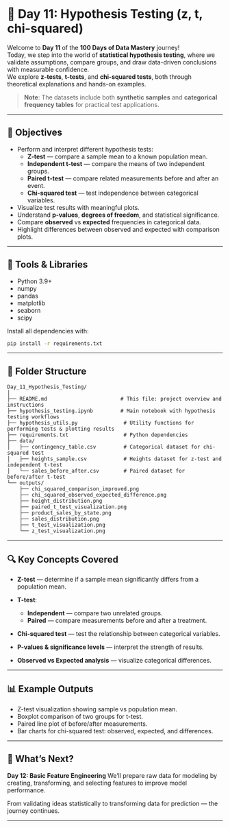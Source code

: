 # 🧪 Day 11: Hypothesis Testing (z, t, chi-squared)

Welcome to **Day 11** of the **100 Days of Data Mastery** journey!  
Today, we step into the world of **statistical hypothesis testing**, where we validate assumptions, compare groups, and draw data-driven conclusions with measurable confidence.  
We explore **z-tests**, **t-tests**, and **chi-squared tests**, both through theoretical explanations and hands-on examples.

> **Note**: The datasets include both **synthetic samples** and **categorical frequency tables** for practical test applications.

---

## 🎯 Objectives

* Perform and interpret different hypothesis tests:
  * **Z-test** — compare a sample mean to a known population mean.
  * **Independent t-test** — compare the means of two independent groups.
  * **Paired t-test** — compare related measurements before and after an event.
  * **Chi-squared test** — test independence between categorical variables.
* Visualize test results with meaningful plots.
* Understand **p-values**, **degrees of freedom**, and statistical significance.
* Compare **observed** vs **expected** frequencies in categorical data.
* Highlight differences between observed and expected with comparison plots.

---

## 🧰 Tools & Libraries

* Python 3.9+
* numpy
* pandas
* matplotlib
* seaborn
* scipy

Install all dependencies with:

```bash
pip install -r requirements.txt
````

---

## 📁 Folder Structure

```
Day_11_Hypothesis_Testing/
│
├── README.md                        # This file: project overview and instructions
├── hypothesis_testing.ipynb         # Main notebook with hypothesis testing workflows
├── hypothesis_utils.py               # Utility functions for performing tests & plotting results
├── requirements.txt                  # Python dependencies
├── data/
│   ├── contingency_table.csv         # Categorical dataset for chi-squared test
│   ├── heights_sample.csv            # Heights dataset for z-test and independent t-test
│   └── sales_before_after.csv        # Paired dataset for before/after t-test
└── outputs/
    ├── chi_squared_comparison_improved.png
    ├── chi_squared_observed_expected_difference.png
    ├── height_distribution.png
    ├── paired_t_test_visualization.png
    ├── product_sales_by_state.png
    ├── sales_distribution.png
    ├── t_test_visualization.png
    └── z_test_visualization.png
```

---

## 🔍 Key Concepts Covered

* **Z-test** — determine if a sample mean significantly differs from a population mean.
* **T-test**:

  * **Independent** — compare two unrelated groups.
  * **Paired** — compare measurements before and after a treatment.
* **Chi-squared test** — test the relationship between categorical variables.
* **P-values & significance levels** — interpret the strength of results.
* **Observed vs Expected analysis** — visualize categorical differences.

---

## 📊 Example Outputs

* Z-test visualization showing sample vs population mean.
* Boxplot comparison of two groups for t-test.
* Paired line plot of before/after measurements.
* Bar charts for chi-squared test: observed, expected, and differences.

---

## 🚀 What’s Next?

**Day 12: Basic Feature Engineering**
We’ll prepare raw data for modeling by creating, transforming, and selecting features to improve model performance.

From validating ideas statistically to transforming data for prediction — the journey continues.

---
